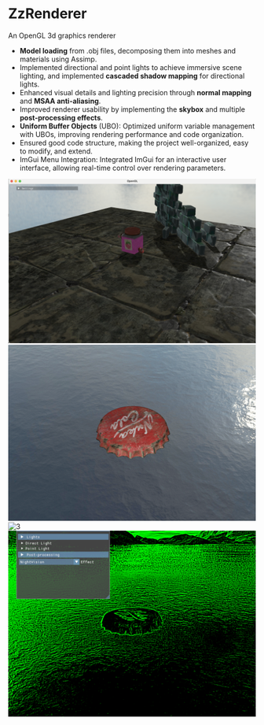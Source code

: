 # ZzRenderer
An OpenGL 3d graphics renderer 

+ **Model loading** from .obj files, decomposing them into meshes and materials using Assimp.
+ Implemented directional and point lights to achieve immersive scene lighting, and implemented **cascaded shadow mapping** for directional lights.
+ Enhanced visual details and lighting precision through **normal mapping** and **MSAA anti-aliasing**.
+ Improved renderer usability by implementing the **skybox** and multiple **post-processing effects**.
+ **Uniform Buffer Objects** (UBO): Optimized uniform variable management with UBOs, improving rendering performance and code organization.
+ Ensured good code structure, making the project well-organized, easy to modify, and extend.
+ ImGui Menu Integration: Integrated ImGui for an interactive user interface, allowing real-time control over rendering parameters.

![1](assets/1.png)
![2](assets/2.png)
![3](assets/3.png)
![4](assets/4.png)

